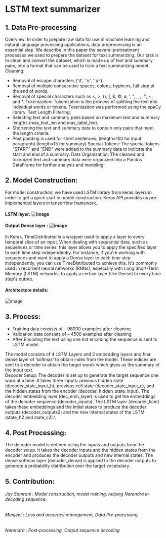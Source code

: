 # LSTM text summarizer
## 1. Data Pre-processing
Overview:
In order to prepare raw data for use in machine learning and natural language processing applications, data preprocessing is an essential step. We describe in this paper the several pretreatment processes we used to prepare the dataset for text summarizing. Our task is to clean and convert the dataset, which is made up of text and summary pairs, into a format that can be used to train a text summarizing model.
Cleaning: 
-	Removal of escape characters (‘\t’, ‘ \r’, ‘ \n’).
-	Removal of multiple consecutive spaces, colons, hyphens, full stop at the end of words.
-	Removal of special characters such as <, >, (), |, &, ©, ø, ', ", ,, ;, ?, ~, and *.
Tokenization:
	Tokenization is the process of splitting the text into individual words or tokens. Tokenization was performed using the spaCy library.
Text Length Filtering: 
-	Selecting text and summary pairs based on maximum text and summary lengths (max_text_len and max_label_len).
-	Shortening the text and summary data to contain only pairs that meet the length criteria.
- 	Post padding is used for short sentences. (length=100 for input paragraph) (length=15 for summary)
Special Tokens: 
The special tokens "START" and "END" were added to the summary data to indicate the start and end of a summary. 
Data Organization:
The cleaned and tokenized text and summary data were organized into a Pandas DataFrame for further analysis and modeling.

## 2. Model Construction:
For model construction, we have used LSTM library from keras.layers in order to get a quick start in model construction. Keras API provides us pre-implemented layers in tensorflow framework.
#### LSTM layer: ![image](https://github.com/JaySamrani/MLasg-Text-Summarizer/assets/111739529/971a9594-988d-4e11-b774-885dd685afe3)
#### Output Dense layer : ![image](https://github.com/JaySamrani/MLasg-Text-Summarizer/assets/111739529/03eba3f3-4de8-4dcb-adca-3d99dac7db27)

In Keras, TimeDistributed is a wrapper used to apply a layer to every temporal slice of an input. When dealing with sequential data, such as sequences or time series, this layer allows you to apply the specified layer to each time step independently. For instance, if you're working with sequences and want to apply a Dense layer to each time step independently, you can use TimeDistributed to achieve this. It's commonly used in recurrent neural networks (RNNs), especially with Long Short-Term Memory (LSTM) networks, to apply a certain layer (like Dense) to every time step's output.

#### Architecture details:
![image](https://github.com/JaySamrani/MLasg-Text-Summarizer/assets/111739529/9e5a357c-4d9a-450c-be48-71f3d5a11667)

## 3. Process:
- Training data consists of – 98000 examples after cleaning
- Validation data consists of – 4500 examples after cleaning
- After Encoding the text using one hot encoding the sequence is sent to LSTM model.

The model consists of 4 LSTM Layers and 2 embedding layers and final dense layer of ‘softmax’ to obtain index from the model. These indices are sent to a decoder to obtain the target words which gives us the summary of the input text. \
Decoder Setup: The decoder is set up to generate the target sequence one word at a time. It takes three inputs: previous hidden state (decoder_state_input_h), previous cell state (decoder_state_input_c), and the hidden states from the encoder (decoder_hidden_state_input). The decoder embedding layer (dec_emb_layer) is used to get the embeddings of the decoder sequence (decoder_inputs). The LSTM layer (decoder_lstm) takes these embeddings and the initial states to produce the decoder outputs (decoder_outputs2) and the new internal states of the LSTM (state_h2 and state_c2).\
## 4. Post Processing: 
The decoder model is defined using the inputs and outputs from the decoder setup. It takes the decoder inputs and the hidden states from the encoder and produces the decoder outputs and new internal states. The dense softmax layer (decoder_dense) is applied to the decoder outputs to generate a probability distribution over the target vocabulary.

## 5. Contribution:
###### Jay Samrani : Model construction, model training, helping Narendra in decoding sequence. 
###### Manjeet : Loss and accuracy management, Data Pre-processing. 
###### Narendra : Post-processing, Output sequence decoding 
